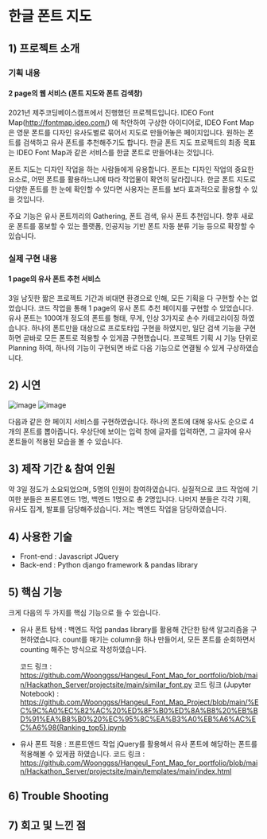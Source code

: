 # 한글 폰트 지도

## 1) 프로젝트 소개

### 기획 내용

#### 2 page의 웹 서비스 (폰트 지도와 폰트 검색창)

2021년 제주코딩베이스캠프에서 진행했던 프로젝트입니다. IDEO Font Map(http://fontmap.ideo.com/) 에 착안하여 구상한 아이디어로, IDEO Font Map은 영문 폰트를 디자인 유사도별로 묶어서 지도로 만들어놓은 페이지입니다. 원하는 폰트를 검색하고 유사 폰트를 추천해주기도 합니다. 한글 폰트 지도 프로젝트의 최종 목표는 IDEO Font Map과 같은 서비스를 한글 폰트로 만들어내는 것입니다.

폰트 지도는 디자인 작업을 하는 사람들에게 유용합니다. 폰트는 디자인 작업의 중요한 요소로, 어떤 폰트를 활용하느냐에 따라 작업물이 확연히 달라집니다. 한글 폰트 지도로 다양한 폰트를 한 눈에 확인할 수 있다면 사용자는 폰트를 보다 효과적으로 활용할 수 있을 것입니다.

주요 기능은 유사 폰트끼리의 Gathering, 폰트 검색, 유사 폰트 추천입니다. 향후 새로운 폰트를 홍보할 수 있는 플랫폼, 인공지능 기반 폰트 자동 분류 기능 등으로 확장할 수 있습니다.

### 실제 구현 내용

#### 1 page의 유사 폰트 추천 서비스

3일 남짓한 짧은 프로젝트 기간과 비대면 환경으로 인해, 모든 기획을 다 구현할 수는 없었습니다. 코드 작업을 통해 1 page의 유사 폰트 추천 페이지를 구현할 수 있었습니다. 유사 폰트는 100여개 정도의 폰트를 형태, 무게, 인상 3가지로 손수 카테고라이징 하였습니다. 하나의 폰트만을 대상으로 프로토타입 구현을 하였지만, 일단 검색 기능을 구현하면 곧바로 모든 폰트로 적용할 수 있게끔 구현했습니다. 프로젝트 기획 시 기능 단위로 Planning 하여, 하나의 기능이 구현되면 바로 다음 기능으로 연결될 수 있게 구상하였습니다. 


## 2) 시연
![image](https://user-images.githubusercontent.com/88834958/134668451-b3e4e6ae-7ca9-479e-b019-431b3190f391.png)
![image](https://user-images.githubusercontent.com/88834958/134669869-efbc44da-f8f4-4593-9fac-f48d94711c08.png)

다음과 같은 한 페이지 서비스를 구현하였습니다. 하나의 폰트에 대해 유사도 순으로 4개의 폰트를 뽑아줍니다. 우상단에 보이는 입력 창에 글자를 입력하면, 그 글자에 유사 폰트들이 적용된 모습을 볼 수 있습니다.

## 3) 제작 기간 & 참여 인원

약 3일 정도가 소요되었으며, 5명의 인원이 참여하였습니다. 실질적으로 코드 작업에 기여한 분들은 프론트엔드 1명, 백엔드 1명으로 총 2명입니다. 나머지 분들은 각각 기획, 유사도 집계, 발표를 담당해주셨습니다. 저는 백엔드 작업을 담당하였습니다.

## 4) 사용한 기술

* Front-end : Javascript JQuery
* Back-end : Python django framework & pandas library

## 5) 핵심 기능

크게 다음의 두 가지를 핵심 기능으로 들 수 있습니다.

* 유사 폰트 탐색 : 백엔드 작업
  pandas library를 활용해 간단한 탐색 알고리즘을 구현하였습니다. count를 매기는 column을 하나 만들어서, 모든 폰트를 순회하면서 counting 해주는 방식으로 작성하였습니다.
  
  코드 링크 : https://github.com/Woonggss/Hangeul_Font_Map_for_portfolio/blob/main/Hackathon_Server/projectsite/main/similar_font.py
  코드 링크 (Jupyter Notebook) : https://github.com/Woonggss/Hangeul_Font_Map_Project/blob/main/%EC%9C%A0%EC%82%AC%20%ED%8F%B0%ED%8A%B8%20%EB%BD%91%EA%B8%B0%20%EC%95%8C%EA%B3%A0%EB%A6%AC%EC%A6%98(Ranking_top5).ipynb
  
* 유사 폰트 적용 : 프론트엔드 작업
  jQuery를 활용해서 유사 폰트에 해당하는 폰트를 적용해볼 수 있게끔 하였습니다.
  코드 링크 : https://github.com/Woonggss/Hangeul_Font_Map_for_portfolio/blob/main/Hackathon_Server/projectsite/main/templates/main/index.html
   
  
## 6) Trouble Shooting



## 7) 회고 및 느낀 점

